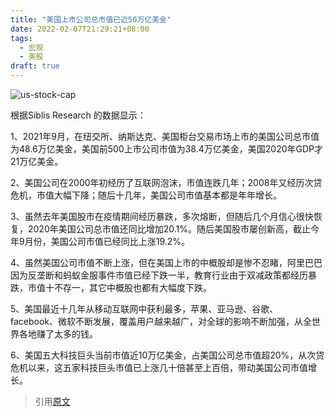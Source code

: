 ```yaml
---
title: "美国上市公司总市值已近50万亿美金"
date: 2022-02-07T21:29:21+08:00
tags:
  - 宏观
  - 美股
draft: true
---
```

![us-stock-cap](https://github.com/lizj3624/mynote/blob/master/stock-finance/pictures/us-stock-cap.png)

根据Siblis Research 的数据显示：

1、2021年9月，在纽交所、纳斯达克、美国柜台交易市场上市的美国公司总市值为48.6万亿美金，美国前500上市公司市值为38.4万亿美金，美国2020年GDP才21万亿美金。

2、美国公司在2000年初经历了互联网泡沫，市值连跌几年；2008年又经历次贷危机，市值大幅下降；随后十几年，美国公司市值基本都是年年增长。

3、虽然去年美国股市在疫情期间经历暴跌，多次熔断，但随后几个月信心很快恢复，2020年美国公司总市值还同比增加20.1%。随后美国股市屡创新高，截止今年9月份，美国公司市值已经同比上涨19.2%。

4、虽然美国公司市值不断上涨，但在美国上市的中概股却是惨不忍睹，阿里巴巴因为反垄断和蚂蚁金服事件市值已经下跌一半，教育行业由于双减政策都经历暴跌，市值十不存一，其它中概股也都有大幅度下跌。

5、美国最近十几年从移动互联网中获利最多，苹果、亚马逊、谷歌、facebook、微软不断发展，覆盖用户越来越广，对全球的影响不断加强，从全世界各地赚了太多的钱。

6、美国五大科技巨头当前市值近10万亿美金，占美国公司总市值超20%，从次贷危机以来，这五家科技巨头市值已上涨几十倍甚至上百倍，带动美国公司市值增长。

> 引用[原文](https://baijiahao.baidu.com/s?id=1715558418979458514)
